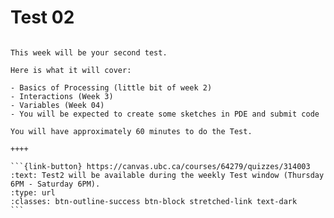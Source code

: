 # Test 02

````{panels}

This week will be your second test.

Here is what it will cover:

- Basics of Processing (little bit of week 2)
- Interactions (Week 3)
- Variables (Week 04)
- You will be expected to create some sketches in PDE and submit code

You will have approximately 60 minutes to do the Test.

++++ 

```{link-button} https://canvas.ubc.ca/courses/64279/quizzes/314003
:text: Test2 will be available during the weekly Test window (Thursday 6PM - Saturday 6PM).
:type: url
:classes: btn-outline-success btn-block stretched-link text-dark
```
````